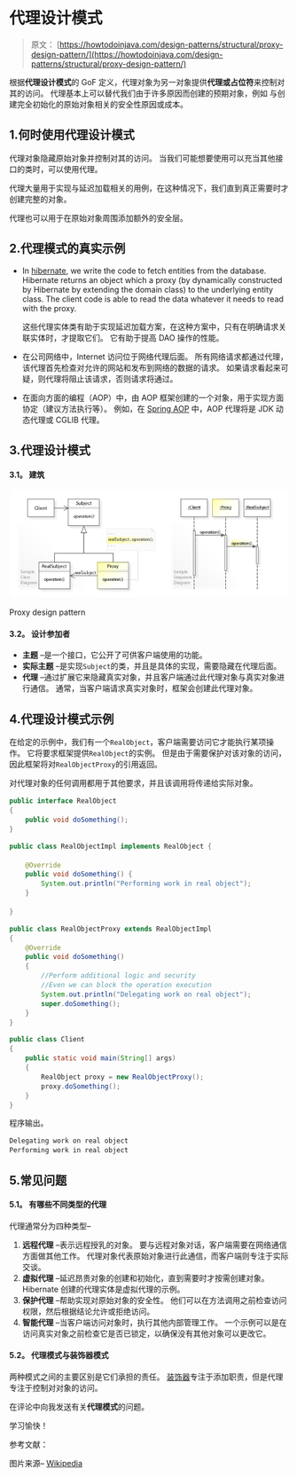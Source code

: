 # 代理设计模式

> 原文： [https://howtodoinjava.com/design-patterns/structural/proxy-design-pattern/](https://howtodoinjava.com/design-patterns/structural/proxy-design-pattern/)

根据**代理设计模式**的 GoF 定义，代理对象为另一对象提供**代理或占位符**来控制对其的访问。 代理基本上可以替代我们由于许多原因而创建的预期对象，例如 与创建完全初始化的原始对象相关的安全性原因或成本。

## 1.何时使用代理设计模式

代理对象隐藏原始对象并控制对其的访问。 当我们可能想要使用可以充当其他接口的类时，可以使用代理。

代理大量用于实现与延迟加载相关的用例，在这种情况下，我们直到真正需要时才创建完整的对象。

代理也可以用于在原始对象周围添加额外的安全层。

## 2.代理模式的真实示例

*   In [hibernate](https://howtodoinjava.com/hibernate-tutorials/), we write the code to fetch entities from the database. Hibernate returns an object which a proxy (by dynamically constructed by Hibernate by extending the domain class) to the underlying entity class. The client code is able to read the data whatever it needs to read with the proxy.

    这些代理实体类有助于实现延迟加载方案，在这种方案中，只有在明确请求关联实体时，才提取它们。 它有助于提高 DAO 操作的性能。

*   在公司网络中，Internet 访问位于网络代理后面。 所有网络请求都通过代理，该代理首先检查对允许的网站和发布到网络的数据的请求。 如果请求看起来可疑，则代理将阻止该请求，否则请求将通过。
*   在面向方面的编程（AOP）中，由 AOP 框架创建的一个对象，用于实现方面协定（建议方法执行等）。 例如，在 [Spring AOP](https://howtodoinjava.com/spring-aop/spring-aop-aspectj-example-tutorial-using-annotation-config/) 中，AOP 代理将是 JDK 动态代理或 CGLIB 代理。

## 3.代理设计模式

#### 3.1。 建筑

![Proxy design pattern](img/21193e0f84ef754a8fdba8ec7d26646b.png)

Proxy design pattern



#### 3.2。 设计参加者

*   **主题** –是一个接口，它公开了可供客户端使用的功能。
*   **实际主题** –是实现`Subject`的类，并且是具体的实现，需要隐藏在代理后面。
*   **代理** –通过扩展它来隐藏真实对象，并且客户端通过此代理对象与真实对象进行通信。 通常，当客户端请求真实对象时，框架会创建此代理对象。

## 4.代理设计模式示例

在给定的示例中，我们有一个`RealObject`，客户端需要访问它才能执行某项操作。 它将要求框架提供`RealObject`的实例。 但是由于需要保护对该对象的访问，因此框架将对`RealObjectProxy`的引用返回。

对代理对象的任何调用都用于其他要求，并且该调用将传递给实际对象。

```java
public interface RealObject 
{
	public void doSomething();
}

```

```java
public class RealObjectImpl implements RealObject {

	@Override
	public void doSomething() {
		System.out.println("Performing work in real object");
	}

}

```

```java
public class RealObjectProxy extends RealObjectImpl 
{
	@Override
	public void doSomething() 
	{
		//Perform additional logic and security
		//Even we can block the operation execution
		System.out.println("Delegating work on real object");
		super.doSomething();
	}
}

```

```java
public class Client 
{
	public static void main(String[] args) 
	{
		RealObject proxy = new RealObjectProxy();
		proxy.doSomething();
	}
}

```

程序输出。

```java
Delegating work on real object
Performing work in real object

```

## 5.常见问题

#### 5.1。 有哪些不同类型的代理

代理通常分为四种类型–

1.  **远程代理** –表示远程授乳的对象。 要与远程对象对话，客户端需要在网络通信方面做其他工作。 代理对象代表原始对象进行此通信，而客户端则专注于实际交谈。
2.  **虚拟代理** –延迟昂贵对象的创建和初始化，直到需要时才按需创建对象。 Hibernate 创建的代理实体是虚拟代理的示例。
3.  **保护代理** –帮助实现对原始对象的安全性。 他们可以在方法调用之前检查访问权限，然后根据结论允许或拒绝访问。
4.  **智能代理** –当客户端访问对象时，执行其他内部管理工作。 一个示例可以是在访问真实对象之前检查它是否已锁定，以确保没有其他对象可以更改它。

#### 5.2。 代理模式与装饰器模式

两种模式之间的主要区别是它们承担的责任。 [装饰器](https://howtodoinjava.com/design-patterns/structural/decorator-design-pattern/)专注于添加职责，但是代理专注于控制对对象的访问。

在评论中向我发送有关**代理模式**的问题。

学习愉快！

参考文献：

图片来源– [Wikipedia](https://en.wikipedia.org/wiki/Proxy_pattern)